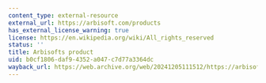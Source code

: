 ```yaml
---
content_type: external-resource
external_url: https://arbisoft.com/products
has_external_license_warning: true
license: https://en.wikipedia.org/wiki/All_rights_reserved
status: ''
title: Arbisofts product
uid: b0cf1806-daf9-4352-a047-c7d77a3364dc
wayback_url: https://web.archive.org/web/20241205111512/https://arbisoft.com/products
---
```

